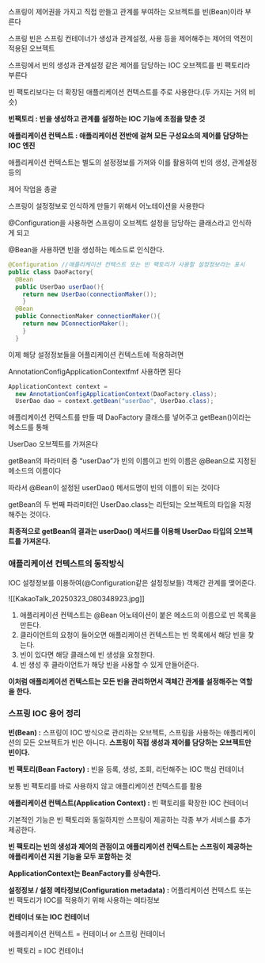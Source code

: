   

스프링이 제어권을 가지고 직접 만들고 관계를 부여하는 오브젝트를 빈(Bean)이라 부른다

스프링 빈은 스프링 컨테이너가 생성과 관계설정, 사용 등을 제어해주는 제어의 역전이 적용된 오브젝트

  

스프링에서 빈의 생성과 관계설정 같은 제어를 담당하는 IOC 오브젝트를 빈 팩토리라 부른다

빈 팩토리보다는 더 확장된 애플리케이션 컨텍스트를 주로 사용한다.(두 가지는 거의 비슷)

  

**빈팩토리 : 빈을 생성하고 관계를 설정하는 IOC 기능에 초점을 맞춘 것**

**애플리케이션 컨텍스트 : 애플리케이션 전반에 걸쳐 모든 구성요소의 제어를 담당하는 IOC 엔진**

  

애플리케이션 컨텍스트는 별도의 설정정보를 가져와 이를 활용하여 빈의 생성, 관계설정 등의

제어 작업을 총괄

  

스프링이 설정정보로 인식하게 만들기 위해서 어노테이션을 사용한다

@Configuration을 사용하면 스프링이 오브젝트 설정을 담당하는 클래스라고 인식하게 되고

@Bean을 사용하면 빈을 생성하는 메소드로 인식한다.

```Java
@Configuration //애플리케이션 컨텍스트 또는 빈 팩토리가 사용할 설정정보라는 표시
public class DaoFactory{
  @Bean
  public UserDao userDao(){
    return new UserDao(connectionMaker());
    }
  @Bean
  public ConnectionMaker connectionMaker(){
    return new DConnectionMaker();
    }
  }    
```

  

이제 해당 설정정보들을 어플리케이션 컨텍스트에 적용하려면

AnnotationConfigApplicationContextfmf 사용하면 된다

  

```Java
ApplicationContext context =
  new AnnotationConfigApplicationContext(DaoFactory.class);
  UserDao dao = context.getBean("userDao", UserDao.class);
```

애플리케이션 컨텍스트를 만들 때 DaoFactory 클래스를 넣어주고 getBean()이라는 메소드를 통해

UserDao 오브젝트를 가져온다

  

getBean의 파라미터 중 “userDao”가 빈의 이름이고 빈의 이름은 @Bean으로 지정된 메소드의 이름이다

따라서 @Bean이 설정된 userDao() 메서드명이 빈의 이름이 되는 것이다

  

getBean의 두 번째 파라미터인 UserDao.class는 리턴되는 오브젝트의 타입을 지정해주는 것이다.

**최종적으로 getBean의 결과는 userDao() 메서드를 이용해 UserDao 타입의 오브젝트를 가져온다.**

  

### 애플리케이션 컨텍스트의 동작방식

IOC 설정정보를 이용하여(@Configuration같은 설정정보들) 객체간 관계를 맺어준다.

  

![[KakaoTalk_20250323_080348923.jpg]]

  

1. 애플리케이션 컨텍스트는 @Bean 어노테이션이 붙은 메소드의 이름으로 빈 목록을 만든다.
2. 클라이언트의 요청이 들어오면 애플리케이션 컨텍스트는 빈 목록에서 해당 빈을 찾는다.
3. 빈이 있다면 해당 클래스에 빈 생성을 요청한다.
4. 빈 생성 후 클라이언트가 해당 빈을 사용할 수 있게 만들어준다.

  

**이처럼 애플리케이션 컨텍스트는 모든 빈을 관리하면서 객체간 관계를 설정해주는 역할을 한다.**

  

### **스프링 IOC 용어 정리**

  

**빈(Bean) :** 스프링이 IOC 방식으로 관리하는 오브젝트, 스프링을 사용하는 애플리케이션의 모든 오브젝트가 빈은 아니다. **스프링이 직접 생성과 제어를 담당하는 오브젝트만 빈이다.**

  

**빈 팩토리(Bean Factory) :** 빈을 등록, 생성, 조회, 리턴해주는 IOC 핵심 컨테이너

보통 빈 팩토리를 바로 사용하지 않고 애플리케이션 컨텍스트를 활용

  

**애플리케이션 컨텍스트(Application Context) :** 빈 팩토리를 확장한 IOC 컨테이너

기본적인 기능은 빈 팩토리와 동일하지만 스프링이 제공하는 각종 부가 서비스를 추가 제공한다.

**빈 팩토리는 빈의 생성과 제어의 관점이고 애플리케이션 컨텍스트는 스프링이 제공하는 애플리케이션 지원 기능을 모두 포함하는 것**

**ApplicationContext는 BeanFactory를 상속한다.**

  

**설정정보 / 설정 메타정보(Configuration metadata) :** 어플리케이션 컨텍스트 또는 빈 팩토리가 IOC를 적용하기 위해 사용하는 메타정보

  

**컨테이너 또는 IOC 컨테이너**

애플리케이션 컨텍스트 = 컨테이너 or 스프링 컨테이너

빈 팩토리 = IOC 컨테이너